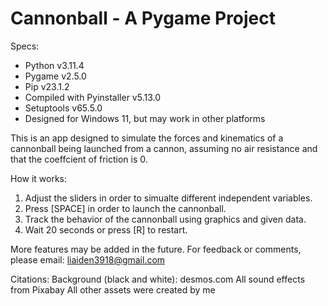 # Cannonball - A Pygame Project

Specs:
- Python v3.11.4
- Pygame v2.5.0
- Pip v23.1.2
- Compiled with Pyinstaller v5.13.0
- Setuptools v65.5.0
- Designed for Windows 11, but may work in other platforms

This is an app designed to simulate the forces and kinematics of a cannonball being launched from a cannon, assuming no air resistance and that the coeffcient of friction is 0.

How it works:
1. Adjust the sliders in order to simualte different independent variables.
2. Press [SPACE] in order to launch the cannonball.
3. Track the behavior of the cannonball using graphics and given data.
4. Wait 20 seconds or press [R] to restart.

More features may be added in the future.
For feedback or comments, please email: liaiden3918@gmail.com

Citations:
Background (black and white): desmos.com
All sound effects from Pixabay
All other assets were created by me
